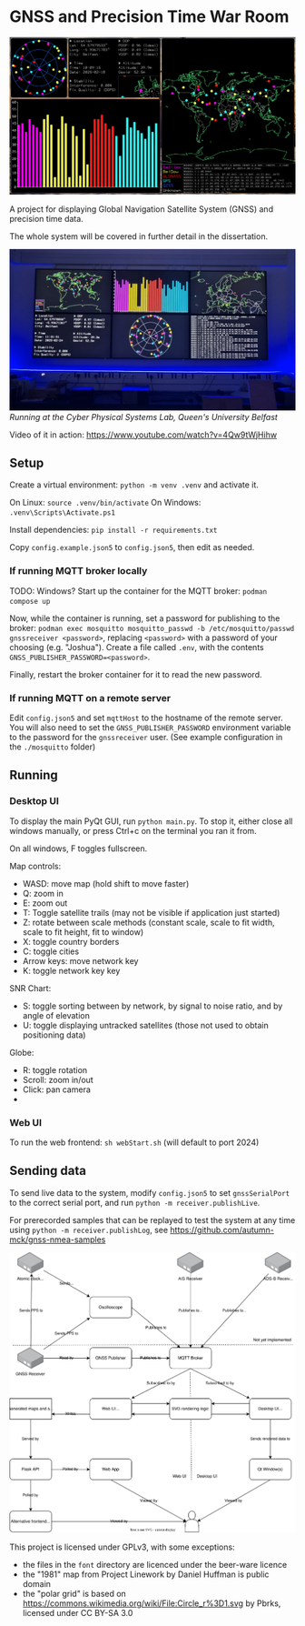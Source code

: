 # GNSS and Precision Time War Room

![](./docs/readme-imgs/gnss.png)

A project for displaying Global Navigation Satellite System (GNSS) and precision time data.

The whole system will be covered in further detail in the dissertation.

![](./docs/readme-imgs/cpsl.png)
_Running at the Cyber Physical Systems Lab, Queen's University Belfast_

Video of it in action: <https://www.youtube.com/watch?v=4Qw9tWjHihw>

## Setup

Create a virtual environment: `python -m venv .venv` and activate it.

On Linux: `source .venv/bin/activate`
On Windows: `.venv\Scripts\Activate.ps1`

Install dependencies: `pip install -r requirements.txt`

Copy `config.example.json5` to `config.json5`, then edit as needed.

### If running MQTT broker locally

TODO: Windows?
Start up the container for the MQTT broker: `podman compose up`

Now, while the container is running, set a password for publishing to the broker: `podman exec mosquitto mosquitto_passwd -b /etc/mosquitto/passwd gnssreceiver <password>`, replacing `<password>` with a password of your choosing (e.g. "Joshua"). Create a file called `.env`, with the contents `GNSS_PUBLISHER_PASSWORD=<password>`.

Finally, restart the broker container for it to read the new password.

### If running MQTT on a remote server

Edit `config.json5` and set `mqttHost` to the hostname of the remote server. You will also need to set the `GNSS_PUBLISHER_PASSWORD` environment variable to the password for the `gnssreceiver` user. (See example configuration in the `./mosquitto` folder)

## Running

### Desktop UI

To display the main PyQt GUI, run `python main.py`. To stop it, either close all windows manually, or press <key>Ctrl+c</key> on the terminal you ran it from.

On all windows, <key>F</key> toggles fullscreen.

Map controls:

- WASD: move map (hold shift to move faster)
- Q: zoom in
- E: zoom out
- T: Toggle satellite trails (may not be visible if application just started)
- Z: rotate between scale methods (constant scale, scale to fit width, scale to fit height, fit to window)
- X: toggle country borders
- C: toggle cities
- Arrow keys: move network key
- K: toggle network key key

SNR Chart:

- S: toggle sorting between by network, by signal to noise ratio, and by angle of elevation
- U: toggle displaying untracked satellites (those not used to obtain positioning data)

Globe:

- R: toggle rotation
- Scroll: zoom in/out
- Click: pan camera
-

### Web UI

To run the web frontend: `sh webStart.sh` (will default to port 2024)

## Sending data

To send live data to the system, modify `config.json5` to set `gnssSerialPort` to the correct serial port, and run `python -m receiver.publishLive`.

For prerecorded samples that can be replayed to test the system at any time using `python -m receiver.publishLog`, see https://github.com/autumn-mck/gnss-nmea-samples

![](./docs/readme-imgs/dataflow.svg)

This project is licensed under GPLv3, with some exceptions:

- the files in the `font` directory are licenced under the beer-ware licence
- the "1981" map from Project Linework by Daniel Huffman is public domain
- the "polar grid" is based on https://commons.wikimedia.org/wiki/File:Circle_r%3D1.svg by Pbrks, licensed under CC BY-SA 3.0
